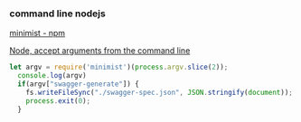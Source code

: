 ###  command line nodejs


[minimist - npm](https://www.npmjs.com/package/minimist "minimist - npm")

[Node, accept arguments from the command line](https://flaviocopes.com/node-cli-args/ "Node, accept arguments from the command line")


 

```js
let argv = require('minimist')(process.argv.slice(2));
  console.log(argv)
  if(argv["swagger-generate"]) {
    fs.writeFileSync("./swagger-spec.json", JSON.stringify(document));
    process.exit(0);
  }
```
